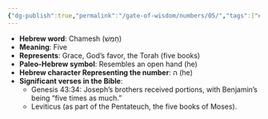 ```yaml
---
{"dg-publish":true,"permalink":"/gate-of-wisdom/numbers/05/","tags":["#GateWisdom","Numbers","N"]}
---
```



- **Hebrew word**: Chamesh (חָמֵשׁ)
- **Meaning**: Five
- **Represents**: Grace, God’s favor, the Torah (five books)
- **Paleo-Hebrew symbol**: Resembles an open hand (he)
- **Hebrew character Representing the number**: ה (he)
- **Significant verses in the Bible**:
  - Genesis 43:34: Joseph’s brothers received portions, with Benjamin’s being “five times as much.”
  - Leviticus (as part of the Pentateuch, the five books of Moses).
